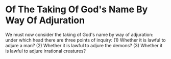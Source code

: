# Of The Taking Of God's Name By Way Of Adjuration

We must now consider the taking of God's name by way of adjuration: under which head there are three points of inquiry:
(1) Whether it is lawful to adjure a man?
(2) Whether it is lawful to adjure the demons?
(3) Whether it is lawful to adjure irrational creatures?